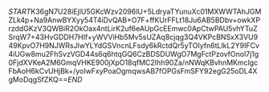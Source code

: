 $START$K36gN7U28iEjlU5GKcWzv2096lU+5LdryaTYunuXc01MXWWTAhJGMZLk4p+Na9AnwBYXyy54T4iDvQAB+O7F+ffKUrFFLt18Ju6AB5BDbv+owkXPrzddGKzV3QWBiR2OkOax4ntLirK2uf6eAUpGcEEmwc0ApCtwPAU5vhYTuZSrqW7+43HvGDDH7HIf+yWVViHb5Mv5sUZAq8cjqg3Q4VKPcBNSxX3VU949KpvO7H9NJWRsJlwYLYdGSVncnLFsdy6kRctdQr5yTOIyfn6tLlkL2Y9IFCv4iUGw8mu2FhSvzVGD44s6q6htqGQ6CzBDSDUWgO7MgFctPzovfOnol7j1g0FjdXVKeA2M6GmqVHKE900jXpO18qfMC2Ihh90Za/nNWqKBvhnMKmclgcFbAoH6kCvUHjBk+/yoIwFxyPoaOgmqwsAB7fOPGsFmSFY92egG25oDL4XgMoDqgSfZKQ==$END$